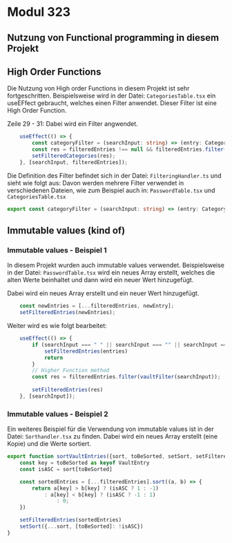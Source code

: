 # Modul 323

## Nutzung von Functional programming in diesem Projekt

## High Order Functions

Die Nutzung von High order Functions in diesem Projekt ist sehr fortgeschritten. Beispielsweise wird in der Datei: `CategoriesTable.tsx` ein useEFfect gebraucht, welches einen Filter anwendet. Dieser Filter ist eine High Order Function.

Zeile 29 - 31:
Dabei wird ein Filter angwendet.

```typescript
    useEffect(() => {
        const categoryFilter = (searchInput: string) => (entry: Category) => entry.name.toLowerCase().includes(searchInput.toLowerCase());
        const res = filteredEntries !== null && filteredEntries.filter(categoryFilter(searchInput));
        setFilteredCategories(res);
    }, [searchInput, filteredEntries]);
```

Die Definition des Filter befindet sich in der Datei: `FilteringHandler.ts` und sieht wie folgt aus:
Davon werden mehrere Filter verwendet in verschiedenen Dateien, wie zum Beispiel auch in: `PasswordTable.tsx` und `CategoriesTable.tsx`

```typescript
export const categoryFilter = (searchInput: string) => (entry: Category) => entry.name.toLowerCase().includes(searchInput.toLowerCase());
```

## Immutable values (kind of)

### Immutable values - Beispiel 1

In diesem Projekt wurden auch immutable values verwendet. Beispielsweise in der Datei: `PasswordTable.tsx` wird ein neues Array erstellt, welches die alten Werte beinhaltet und dann wird ein neuer Wert hinzugefügt.

Dabei wird ein neues Array erstellt und ein neuer Wert hinzugefügt.

```typescript
    const newEntries = [...filteredEntries, newEntry];
    setFilteredEntries(newEntries);
```

Weiter wird es wie folgt bearbeitet:

```typescript
    useEffect(() => {
        if (searchInput === " " || searchInput === "" || searchInput === null) {
            setFilteredEntries(entries)
            return
        }
        // Higher Function method
        const res = filteredEntries.filter(vaultFilter(searchInput));
        
        setFilteredEntries(res)
    }, [searchInput]);
```

### Immutable values - Beispiel 2

Ein weiteres Beispiel für die Verwendung von immutable values ist in der Datei: `Sorthandler.tsx` zu finden. Dabei wird ein neues Array erstellt (eine Kopie) und die Werte sortiert.

```typescript
export function sortVaultEntries({sort, toBeSorted, setSort, setFilteredEntries, filteredEntries}: SortHandlerProps) {
    const key = toBeSorted as keyof VaultEntry
    const isASC = sort[toBeSorted]

    const sortedEntries = [...filteredEntries].sort((a, b) => {
        return a[key] > b[key] ? (isASC ? 1 : -1)
            : a[key] < b[key] ? (isASC ? -1 : 1)
                : 0;
    })

    setFilteredEntries(sortedEntries)
    setSort({...sort, [toBeSorted]: !isASC})
}
```
